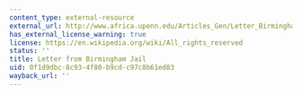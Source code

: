 ```yaml
---
content_type: external-resource
external_url: http://www.africa.upenn.edu/Articles_Gen/Letter_Birmingham.html
has_external_license_warning: true
license: https://en.wikipedia.org/wiki/All_rights_reserved
status: ''
title: Letter from Birmingham Jail
uid: 0f1d9dbc-8c93-4f80-b9cd-c97c8b61ed83
wayback_url: ''
---
```

